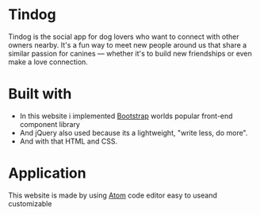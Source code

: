 # Tindog

Tindog is the social app for dog lovers who want to connect with other owners nearby. It's a fun way to meet new people around us that share a similar passion for canines — whether it's to build new friendships or even make a love connection.

# Built with

* In this website i implemented [Bootstrap](https://getbootstrap.com/) worlds popular front-end component library 
* And jQuery also used because its a lightweight, "write less, do more".
* And with that HTML and CSS.

# Application

This website is made by using [Atom](https://atom.io/) code editor easy to useand customizable
